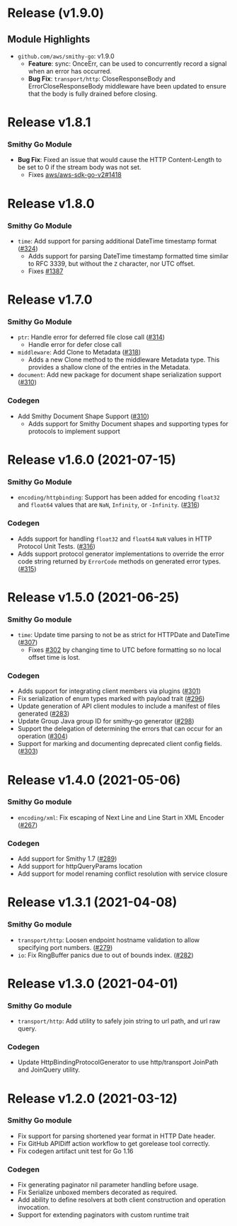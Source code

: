 # Release (v1.9.0)

## Module Highlights
* `github.com/aws/smithy-go`: v1.9.0
  * **Feature**: sync: OnceErr, can be used to concurrently record a signal when an error has occurred.
  * **Bug Fix**: `transport/http`: CloseResponseBody and ErrorCloseResponseBody middleware have been updated to ensure that the body is fully drained before closing.

# Release v1.8.1

### Smithy Go Module
* **Bug Fix**: Fixed an issue that would cause the HTTP Content-Length to be set to 0 if the stream body was not set.
  * Fixes [aws/aws-sdk-go-v2#1418](https://github.com/aws/aws-sdk-go-v2/issues/1418)

# Release v1.8.0

### Smithy Go Module

* `time`: Add support for parsing additional DateTime timestamp format ([#324](https://github.com/aws/smithy-go/pull/324))
  * Adds support for parsing DateTime timestamp formatted time similar to RFC 3339, but without the `Z` character, nor UTC offset.
  * Fixes [#1387](https://github.com/aws/aws-sdk-go-v2/issues/1387)

# Release v1.7.0

### Smithy Go Module
* `ptr`:  Handle error for deferred file close call ([#314](https://github.com/aws/smithy-go/pull/314))
  * Handle error for defer close call
* `middleware`: Add Clone to Metadata ([#318](https://github.com/aws/smithy-go/pull/318))
  * Adds a new Clone method to the middleware Metadata type. This provides a shallow clone of the entries in the Metadata.
* `document`: Add new package for document shape serialization support ([#310](https://github.com/aws/smithy-go/pull/310))

### Codegen
* Add Smithy Document Shape Support ([#310](https://github.com/aws/smithy-go/pull/310))
  * Adds support for Smithy Document shapes and supporting types for protocols to implement support

# Release v1.6.0 (2021-07-15)

### Smithy Go Module
* `encoding/httpbinding`: Support has been added for encoding `float32` and `float64` values that are `NaN`, `Infinity`, or `-Infinity`. ([#316](https://github.com/aws/smithy-go/pull/316))

### Codegen
* Adds support for handling `float32` and `float64` `NaN` values in HTTP Protocol Unit Tests. ([#316](https://github.com/aws/smithy-go/pull/316))
* Adds support protocol generator implementations to override the error code string returned by `ErrorCode` methods on generated error types. ([#315](https://github.com/aws/smithy-go/pull/315))

# Release v1.5.0 (2021-06-25)

### Smithy Go module
* `time`: Update time parsing to not be as strict for HTTPDate and DateTime ([#307](https://github.com/aws/smithy-go/pull/307))
  * Fixes [#302](https://github.com/aws/smithy-go/issues/302) by changing time to UTC before formatting so no local offset time is lost.

### Codegen
* Adds support for integrating client members via plugins ([#301](https://github.com/aws/smithy-go/pull/301))
* Fix serialization of enum types marked with payload trait ([#296](https://github.com/aws/smithy-go/pull/296))
* Update generation of API client modules to include a manifest of files generated ([#283](https://github.com/aws/smithy-go/pull/283))
* Update Group Java group ID for smithy-go generator ([#298](https://github.com/aws/smithy-go/pull/298))
* Support the delegation of determining the errors that can occur for an operation ([#304](https://github.com/aws/smithy-go/pull/304))
* Support for marking and documenting deprecated client config fields. ([#303](https://github.com/aws/smithy-go/pull/303))

# Release v1.4.0 (2021-05-06)

### Smithy Go module
* `encoding/xml`: Fix escaping of Next Line and Line Start in XML Encoder ([#267](https://github.com/aws/smithy-go/pull/267))

### Codegen
* Add support for Smithy 1.7 ([#289](https://github.com/aws/smithy-go/pull/289))
* Add support for httpQueryParams location
* Add support for model renaming conflict resolution with service closure

# Release v1.3.1 (2021-04-08)

### Smithy Go module
* `transport/http`: Loosen endpoint hostname validation to allow specifying port numbers. ([#279](https://github.com/aws/smithy-go/pull/279))
* `io`: Fix RingBuffer panics due to out of bounds index. ([#282](https://github.com/aws/smithy-go/pull/282))

# Release v1.3.0 (2021-04-01)

### Smithy Go module
* `transport/http`: Add utility to safely join string to url path, and url raw query.

### Codegen
* Update HttpBindingProtocolGenerator to use http/transport JoinPath and JoinQuery utility.

# Release v1.2.0 (2021-03-12)

### Smithy Go module
* Fix support for parsing shortened year format in HTTP Date header.
* Fix GitHub APIDiff action workflow to get gorelease tool correctly.
* Fix codegen artifact unit test for Go 1.16

### Codegen
* Fix generating paginator nil parameter handling before usage.
* Fix Serialize unboxed members decorated as required.
* Add ability to define resolvers at both client construction and operation invocation.
* Support for extending paginators with custom runtime trait
